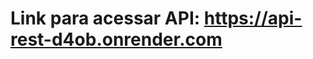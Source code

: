 <h1>Link para acessar API: <a href="https://api-rest-d4ob.onrender.com"><b>https://api-rest-d4ob.onrender.com</b></a></h1>
